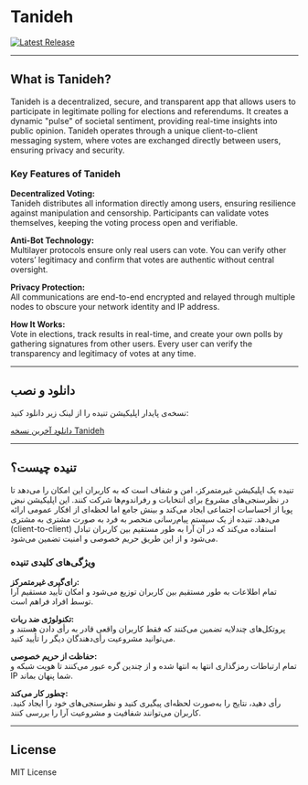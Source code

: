 # Tanideh

[![Latest Release](https://img.shields.io/github/v/release/Tanideh-Dev/Tanideh)](https://github.com/Tanideh-Dev/Tanideh/releases/latest)

---

## What is Tanideh?

Tanideh is a decentralized, secure, and transparent app that allows users to participate in legitimate polling for elections and referendums. It creates a dynamic "pulse" of societal sentiment, providing real-time insights into public opinion. Tanideh operates through a unique client-to-client messaging system, where votes are exchanged directly between users, ensuring privacy and security.

### Key Features of Tanideh

**Decentralized Voting:**  
Tanideh distributes all information directly among users, ensuring resilience against manipulation and censorship. Participants can validate votes themselves, keeping the voting process open and verifiable.

**Anti-Bot Technology:**  
Multilayer protocols ensure only real users can vote. You can verify other voters’ legitimacy and confirm that votes are authentic without central oversight.

**Privacy Protection:**  
All communications are end-to-end encrypted and relayed through multiple nodes to obscure your network identity and IP address.

**How It Works:**  
Vote in elections, track results in real-time, and create your own polls by gathering signatures from other users. Every user can verify the transparency and legitimacy of votes at any time.

---

## دانلود و نصب

نسخه‌ی پایدار اپلیکیشن تنیده را از لینک زیر دانلود کنید:

[دانلود آخرین نسخه Tanideh](https://github.com/Tanideh-Dev/Tanideh/releases/latest)

---

## تنیده چیست؟

تنیده یک اپلیکیشن غیرمتمرکز، امن و شفاف است که به کاربران این امکان را می‌دهد تا در نظرسنجی‌های مشروع برای انتخابات و رفراندوم‌ها شرکت کنند. این اپلیکیشن نبض پویا از احساسات اجتماعی ایجاد می‌کند و بینش‌ جامع اما لحظه‌ای از افکار عمومی ارائه می‌دهد. تنیده از یک سیستم پیام‌رسانی منحصر به فرد به صورت مشتری به مشتری (client-to-client) استفاده می‌کند که در آن آرا به طور مستقیم بین کاربران تبادل می‌شود و از این طریق حریم خصوصی و امنیت تضمین می‌شود.

### ویژگی‌های کلیدی تنیده

**رای‌گیری غیرمتمرکز:**  
تمام اطلاعات به طور مستقیم بین کاربران توزیع می‌شود و امکان تأیید مستقیم آرا توسط افراد فراهم است.

**تکنولوژی ضد ربات:**  
پروتکل‌های چندلایه تضمین می‌کنند که فقط کاربران واقعی قادر به رأی دادن هستند و می‌توانید مشروعیت رأی‌دهندگان دیگر را تأیید کنید.

**حفاظت از حریم خصوصی:**  
تمام ارتباطات رمزگذاری انتها به انتها شده و از چندین گره عبور می‌کنند تا هویت شبکه و IP شما پنهان بماند.

**چطور کار می‌کند:**  
رأی دهید، نتایج را به‌صورت لحظه‌ای پیگیری کنید و نظرسنجی‌های خود را ایجاد کنید. کاربران می‌توانند شفافیت و مشروعیت آرا را بررسی کنند.

---

## License

MIT License
